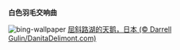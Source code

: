 
**白色羽毛交响曲**

![bing-wallpaper](https://www.bing.com/th?id=OHR.HokkaidoSwans_ZH-CN8733312972_1920x1080.jpg)
[屈斜路湖的天鹅，日本 (© Darrell Gulin/DanitaDelimont.com)](https://www.bing.com/search?q=%E5%A4%A9%E9%B9%85&amp;form=hpcapt&amp;mkt=zh-cn)
  